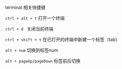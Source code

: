 terminal 相关快捷键

`ctrl + alt + t` 打开一个终端

`ctrl + d ` 关闭当前终端

`ctrl + shift + t` 在已打开的终端中新建一个标签（tab）

`alt + num` 切换到标签num

`alt + pageUp/pageDown` 标签前后切换

​	